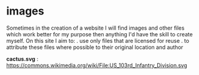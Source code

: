 # images
Sometimes in the creation of a website I will find images and other files which work better for my purpose then anything I'd have the skill to create myself. On this site I aim to:
 . use only files that are licensed for reuse
 . to attribute these files where possible to their original location and author
 
 **cactus.svg** : https://commons.wikimedia.org/wiki/File:US_103rd_Infantry_Division.svg